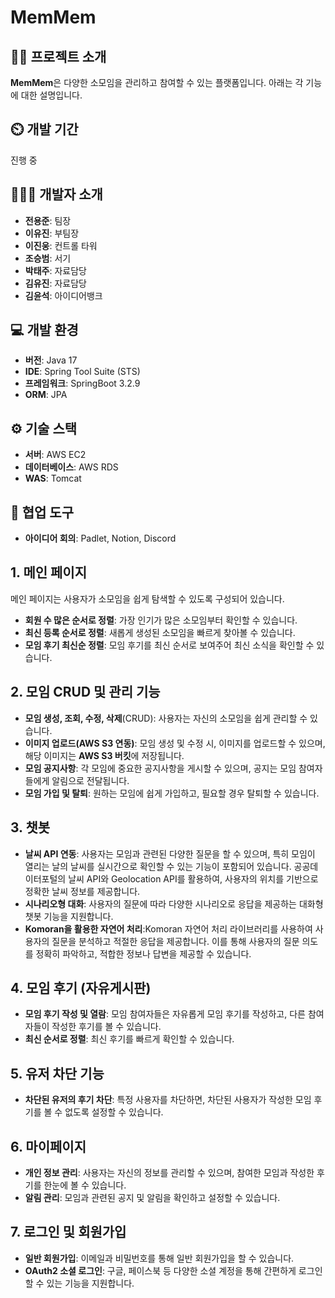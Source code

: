 # MemMem

## 👨‍🏫 프로젝트 소개
**MemMem**은 다양한 소모임을 관리하고 참여할 수 있는 플랫폼입니다. 아래는 각 기능에 대한 설명입니다.

## ⏲️ 개발 기간
진행 중

## 🧑‍🤝‍🧑 개발자 소개
- **전용준**: 팀장
- **이유진**: 부팀장
- **이진웅**: 컨트롤 타워
- **조승범**: 서기
- **박태주**: 자료담당
- **김유진**: 자료담당
- **김윤석**: 아이디어뱅크

## 💻 개발 환경
- **버전**: Java 17
- **IDE**: Spring Tool Suite (STS)
- **프레임워크**: SpringBoot 3.2.9
- **ORM**: JPA

## ⚙️ 기술 스택
- **서버**: AWS EC2
- **데이터베이스**: AWS RDS
- **WAS**: Tomcat

## 💼 협업 도구
- **아이디어 회의**: Padlet, Notion, Discord

## 1. 메인 페이지
메인 페이지는 사용자가 소모임을 쉽게 탐색할 수 있도록 구성되어 있습니다.
- **회원 수 많은 순서로 정렬**: 가장 인기가 많은 소모임부터 확인할 수 있습니다.
- **최신 등록 순서로 정렬**: 새롭게 생성된 소모임을 빠르게 찾아볼 수 있습니다.
- **모임 후기 최신순 정렬**: 모임 후기를 최신 순서로 보여주어 최신 소식을 확인할 수 있습니다.

## 2. 모임 CRUD 및 관리 기능
- **모임 생성, 조회, 수정, 삭제**(CRUD): 사용자는 자신의 소모임을 쉽게 관리할 수 있습니다.
- **이미지 업로드(AWS S3 연동)**: 모임 생성 및 수정 시, 이미지를 업로드할 수 있으며, 해당 이미지는 **AWS S3 버킷**에 저장됩니다.
- **모임 공지사항**: 각 모임에 중요한 공지사항을 게시할 수 있으며, 공지는 모임 참여자들에게 알림으로 전달됩니다.
- **모임 가입 및 탈퇴**: 원하는 모임에 쉽게 가입하고, 필요할 경우 탈퇴할 수 있습니다.

## 3. 챗봇
- **날씨 API 연동**: 사용자는 모임과 관련된 다양한 질문을 할 수 있으며, 특히 모임이 열리는 날의 날씨를 실시간으로 확인할 수 있는 기능이 포함되어 있습니다. 공공데이터포털의 날씨 API와 Geolocation API를 활용하여, 사용자의 위치를 기반으로 정확한 날씨 정보를 제공합니다.
- **시나리오형 대화**: 사용자의 질문에 따라 다양한 시나리오로 응답을 제공하는 대화형 챗봇 기능을 지원합니다.
- **Komoran을 활용한 자연어 처리**:Komoran 자연어 처리 라이브러리를 사용하여 사용자의 질문을 분석하고 적절한 응답을 제공합니다. 이를 통해 사용자의 질문 의도를 정확히 파악하고, 적합한 정보나 답변을 제공할 수 있습니다.

## 4. 모임 후기 (자유게시판)
- **모임 후기 작성 및 열람**: 모임 참여자들은 자유롭게 모임 후기를 작성하고, 다른 참여자들이 작성한 후기를 볼 수 있습니다.
- **최신 순서로 정렬**: 최신 후기를 빠르게 확인할 수 있습니다.

## 5. 유저 차단 기능
- **차단된 유저의 후기 차단**: 특정 사용자를 차단하면, 차단된 사용자가 작성한 모임 후기를 볼 수 없도록 설정할 수 있습니다.

## 6. 마이페이지
- **개인 정보 관리**: 사용자는 자신의 정보를 관리할 수 있으며, 참여한 모임과 작성한 후기를 한눈에 볼 수 있습니다.
- **알림 관리**: 모임과 관련된 공지 및 알림을 확인하고 설정할 수 있습니다.

## 7. 로그인 및 회원가입
- **일반 회원가입**: 이메일과 비밀번호를 통해 일반 회원가입을 할 수 있습니다.
- **OAuth2 소셜 로그인**: 구글, 페이스북 등 다양한 소셜 계정을 통해 간편하게 로그인할 수 있는 기능을 지원합니다.
